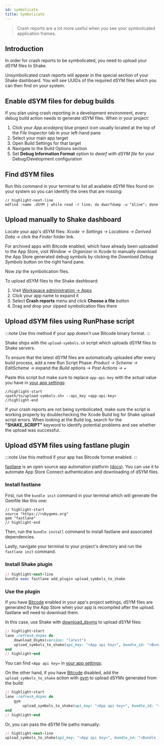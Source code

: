 ```yaml
---
id: symbolicate
title: Symbolicate
---
```


> Crash reports are a lot more useful when you see your symbolicated application frames.

## Introduction

In order for crash reports to be symbolicated, you need to upload your dSYM files to Shake.

Unsymbolicated crash reports will appear in the special section of your Shake dashboard.
You will see UUIDs of the required dSYM files which you can then find on your system.

## Enable dSYM files for debug builds

If you plan using crash reporting in a development environment, every debug build action needs to generate dSYM files.
When in your project:

1. Click your _App.xcodeproj_ blue project icon usually located at the top of the _File Inspector_ tab in your left-hand pane
1. Select your main app target
1. Open Build Settings for that target
1. Navigate to the Build Options section
1. Set **Debug Information Format** option to _dwarf with dSYM file_ for your Debug/Development configuration

## Find dSYM files

Run this command in your terminal to list all available dSYM files found on your system so you can identify the ones that are missing:

```finding_dsyms"
// highlight-next-line
mdfind -name .dSYM | while read -r line; do dwarfdump -u "$line"; done
```

## Upload manually to Shake dashboard

Locate your app's dSYM files:
_Xcode → Settings → Locations → Derived Data_ → click the _Finder_ folder link.

For archived apps with Bitcode enabled, which have already been uploaded to the App Store, visit
_Window → Organizer_ in Xcode to manually download the App Store generated debug symbols
by clicking the _Download Debug Symbols_ button on the right hand pane.

Now zip the symbolication files.

To upload dSYM files to the Shake dashboard:

1. Visit [Workspace administration → Apps](https://app.shakebugs.com/administration)
1. Click your app name to expand it
1. Select **Crash reports** menu and click **Choose a file** button
1. Drag and drop your zipped symbolication files there

## Upload dSYM files using RunPhase script

:::note
Use this method if your app doesn't use Bitcode binary format.
:::

Shake ships with the `upload-symbols.sh` script which uploads dSYM files to Shake servers.

To ensure that the latest dSYM files are automatically uploaded after every build process, add a new Run Script Phase:
_Product → Scheme → EditScheme_ → expand the _Build_ options → _Post Actions → +_

Paste this script but make sure to replace `app-api-key` with the actual value you have in [your app settings](https://app.shakebugs.com/administration/apps):

```script
//highlight-start
<path/to/upload-symbols.sh> --api_key <app-api-key> 
//highlight-end
```

If your crash reports are not being symbolicated, make sure the script is working properly
by doublechecking the Xcode Build log for Shake upload script errors.
When looking at the Build log, search for the **"SHAKE_SCRIPT"** keyword to identify potential problems and see whether the upload was successful.

## Upload dSYM files using fastlane plugin

:::note
Use this method if your app has Bitcode format enabled.
:::

[fastlane](https://fastlane.tools/) is an open source app automation platform ([docs](http://docs.fastlane.tools)).
You can use it to automate App Store Connect authentication and downloading of dSYM files.

### Install fastlane

First, run the `bundle init` command in your terminal which will generate the Gemfile like this one:

<TabItem value="gemifle">

```gemfile title="Gemfile"
// highlight-start
source "https://rubygems.org"
gem "fastlane"
// highlight-end
```

</TabItem>

Then, run the `bundle install` command to install fastlane and associated dependencies.

Lastly, navigate your terminal to your project's directory and run the `fastlane init` command.

### Install Shake plugin

<TabItem value="ruby">

```ruby title="Terminal"
// highlight-next-line
bundle exec fastlane add_plugin upload_symbols_to_shake
```

</TabItem>

### Use the plugin

If you have [Bitcode](https://help.apple.com/xcode/mac/current/#/devbbdc5ce4f) enabled in your app's project settings,
dSYM files are generated by the App Store when your app is recompiled after the upload. fastlane will need to download them.

In this case, use Shake with [download_dsyms](http://docs.fastlane.tools/actions/download_dsyms/#download_dsyms) to upload dSYM files:

<TabItem value="ruby">

```ruby title="Fastfile"
// highlight-start
lane :refresh_dsyms do
    download_dsyms(version: "latest")
    upload_symbols_to_shake(api_key: "<App api key>", bundle_id: "<Bundle id of project>",  plist_path: "<Path to Info.plist>")
end
// highlight-end
```

</TabItem>

You can find `<App api key>` in [your app settings](https://app.shakebugs.com/administration/apps):

On the other hand, if you have [Bitcode](https://help.apple.com/xcode/mac/current/#/devbbdc5ce4f) disabled,
add the `upload_symbols_to_shake` action with [gym](http://docs.fastlane.tools/actions/gym/#gym) to upload dSYMs generated from the build:

<TabItem value="ruby">

```ruby title="Fastfile"
// highlight-start
lane :refresh_dsyms do
    gym
        upload_symbols_to_shake(api_key: "<App api key>", bundle_id: "<Bundle id of project>", plist_path: "<Path to Info.plist>")
end
// highlight-end
```

</TabItem>

Or, you can pass the dSYM file paths manually:

<TabItem value="ruby">

```ruby title="Fastfile"
// highlight-next-line
upload_symbols_to_shake(api_key: "<App api key>", bundle_id: "<Bundle id of project>", dsym_array_paths: ["./App1.dSYM.zip", "./App2.dSYM.zip"],  plist_path: "<Path to Info.plist>")
```

</TabItem>
